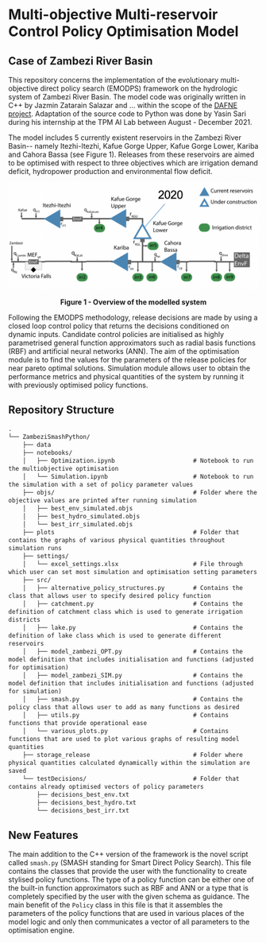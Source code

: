 # Multi-objective Multi-reservoir Control Policy Optimisation Model

## Case of Zambezi River Basin

This repository concerns the implementation of the evolutionary multi-objective direct policy search (EMODPS) framework on the hydrologic system of Zambezi River Basin. The model code was originally written in C++ by Jazmin Zatarain Salazar and ... within the scope of the [DAFNE project](https://cordis.europa.eu/project/id/690268). Adaptation of the source code to Python was done by Yasin Sari during his internship at the TPM AI Lab between August - December 2021.

The model includes 5 currently existent reservoirs in the Zambezi River Basin-- namely Itezhi-Itezhi, Kafue Gorge Upper, Kafue Gorge Lower, Kariba and Cahora Bassa (see Figure 1). Releases from these reservoirs are aimed to be optimised with respect to three objectives which are irrigation demand deficit, hydropower production and environmental flow deficit.

![image info](ReadmeImages/DAFNE_ReservoirsLayout.png)
<figcaption align = "center"><b>Figure 1 - Overview of the modelled system</b></figcaption>

Following the EMODPS methodology, release decisions are made by using a closed loop control policy that returns the decisions conditioned on dynamic inputs. Candidate control policies are initialised as highly parametrised general function approximators such as radial basis functions (RBF) and artificial neural networks (ANN). The aim of the optimisation module is to find the values for the parameters of the release policies for near pareto optimal solutions. Simulation module allows user to obtain the performance metrics and physical quantities of the system by running it with previously optimised policy functions.

## Repository Structure

```
.
└── ZambeziSmashPython/
    ├── data
    ├── notebooks/
    │   ├── Optimization.ipynb                      # Notebook to run the multiobjective optimisation
    │   └── Simulation.ipynb                        # Notebook to run the simulation with a set of policy parameter values
    ├── objs/                                       # Folder where the objective values are printed after running simulation
    │   ├── best_env_simulated.objs
    │   ├── best_hydro_simulated.objs
    │   └── best_irr_simulated.objs
    ├── plots                                       # Folder that contains the graphs of various physical quantities throughout simulation runs
    ├── settings/
    │   └── excel_settings.xlsx                     # File through which user can set most simulation and optimisation setting parameters
    ├── src/
    │   ├── alternative_policy_structures.py        # Contains the class that allows user to specify desired policy function
    │   ├── catchment.py                            # Contains the definition of catchment class which is used to generate irrigation districts
    │   ├── lake.py                                 # Contains the definition of lake class which is used to generate different reservoirs
    │   ├── model_zambezi_OPT.py                    # Contains the model definition that includes initialisation and functions (adjusted for optimisation)
    │   ├── model_zambezi_SIM.py                    # Contains the model definition that includes initialisation and functions (adjusted for simulation)
    │   ├── smash.py                                # Contains the policy class that allows user to add as many functions as desired
    │   ├── utils.py                                # Contains functions that provide operational ease
    │   └── various_plots.py                        # Contains functions that are used to plot various graphs of resulting model quantities
    ├── storage_release                             # Folder where physical quantities calculated dynamically within the simulation are saved
    └── testDecisions/                              # Folder that contains already optimised vectors of policy parameters
        ├── decisions_best_env.txt
        ├── decisions_best_hydro.txt
        └── decisions_best_irr.txt
```

## New Features

The main addition to the C++ version of the framework is the novel script called `smash.py` (SMASH standing for Smart Direct Policy Search). This file contains the classes that provide the user with the functionality to create stylised policy functions. The type of a policy function can be either one of the built-in function approximators such as RBF and ANN or a type that is completely specified by the user with the given schema as guidance. The main benefit of the `Policy` class in this file is that it assembles the parameters of the policy functions that are used in various places of the model logic and only then communicates a vector of all parameters to the optimisation engine.